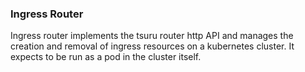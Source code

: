 ### Ingress Router

Ingress router implements the tsuru router http API and manages the creation and removal of
ingress resources on a kubernetes cluster. It expects to be run as a pod in the cluster itself.

